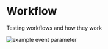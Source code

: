 # Workflow

Testing workflows and how they work

![example event parameter](https://github.com/moofacka/workflow/workflows/dispatch.yml/badge.svg?event=push)
